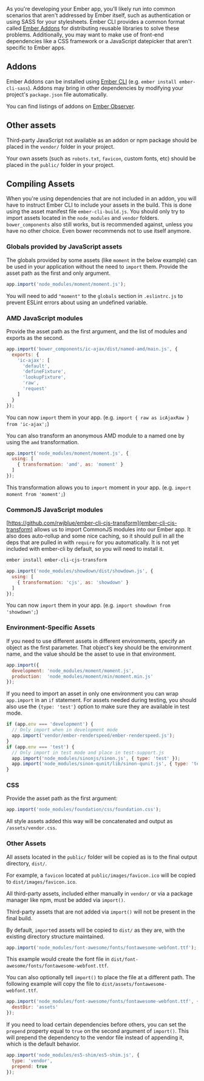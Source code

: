 As you're developing your Ember app, you'll likely run into common scenarios that aren't addressed by Ember itself,
such as authentication or using SASS for your stylesheets.
Ember CLI provides a common format called [Ember Addons](#toc_addons) for distributing reusable libraries
to solve these problems.
Additionally, you may want to make use of front-end dependencies like a CSS framework
or a JavaScript datepicker that aren't specific to Ember apps.

## Addons

Ember Addons can be installed using [Ember CLI](http://ember-cli.com/extending/#developing-addons-and-blueprints)
(e.g. `ember install ember-cli-sass`).
Addons may bring in other dependencies by modifying your project's `package.json` file automatically.

You can find listings of addons on [Ember Observer](http://emberobserver.com).

## Other assets

Third-party JavaScript not available as an addon or npm package should be placed in the `vendor/` folder in your project.

Your own assets (such as `robots.txt`, `favicon`, custom fonts, etc) should be placed in the `public/` folder in your project.

## Compiling Assets

When you're using dependencies that are not included in an addon,
you will have to instruct Ember CLI to include your assets in the build.
This is done using the asset manifest file `ember-cli-build.js`.
You should only try to import assets located in the `node_modules` and `vendor` folders. `bower_components` also still
works, but is recommended against, unless you have no other choice. Even bower recommends not to use itself anymore.

### Globals provided by JavaScript assets

The globals provided by some assets (like `moment` in the below example) can be used in your application
without the need to `import` them.
Provide the asset path as the first and only argument.

```ember-cli-build.js
app.import('node_modules/moment/moment.js');
```

You will need to add `"moment"` to the `globals` section in `.eslintrc.js` to prevent ESLint errors
about using an undefined variable.

### AMD JavaScript modules

Provide the asset path as the first argument, and the list of modules and exports as the second.

```ember-cli-build.js
app.import('bower_components/ic-ajax/dist/named-amd/main.js', {
  exports: {
    'ic-ajax': [
      'default',
      'defineFixture',
      'lookupFixture',
      'raw',
      'request'
    ]
  }
});
```

You can now `import` them in your app. (e.g. `import { raw as icAjaxRaw } from 'ic-ajax';`)

You can also transform an anonymous AMD module to a named one by using the `amd` transformation.

```ember-cli-build.js
app.import('node_modules/moment/moment.js', {
  using: [
    { transformation: 'amd', as: 'moment' }
  ]
});
```

This transformation allows you to `import` moment in your app. (e.g. `import moment from 'moment';`)

### CommonJS JavaScript modules

[https://github.com/rwjblue/ember-cli-cjs-transform](ember-cli-cjs-transform) allows us to import CommonJS modules into
our Ember app. It also does auto-rollup and some nice caching, so it should pull in all the deps that are pulled in
with `require` for you automatically. It is not yet included with ember-cli by default, so you will need to install it.

```bash
ember install ember-cli-cjs-transform
```

```ember-cli-build.js
app.import('node_modules/showdown/dist/showdown.js', {
  using: [
    { transformation: 'cjs', as: 'showdown' }
  ]
});
```

You can now `import` them in your app. (e.g. `import showdown from 'showdown';`)

### Environment-Specific Assets

If you need to use different assets in different environments, specify an object as the first parameter.
That object's key should be the environment name, and the value should be the asset to use in that environment.

```ember-cli-build.js
app.import({
  development: 'node_modules/moment/moment.js',
  production:  'node_modules/moment/min/moment.min.js'
});
```

If you need to import an asset in only one environment you can wrap `app.import` in an `if` statement.
For assets needed during testing, you should also use the `{type: 'test'}` option to make sure they
are available in test mode.

```ember-cli-build.js
if (app.env === 'development') {
  // Only import when in development mode
  app.import('vendor/ember-renderspeed/ember-renderspeed.js');
}
if (app.env === 'test') {
  // Only import in test mode and place in test-support.js
  app.import('node_modules/sinonjs/sinon.js', { type: 'test' });
  app.import('node_modules/sinon-qunit/lib/sinon-qunit.js', { type: 'test' });
}
```

### CSS

Provide the asset path as the first argument:

```ember-cli-build.js
app.import('node_modules/foundation/css/foundation.css');
```

All style assets added this way will be concatenated and output as `/assets/vendor.css`.

### Other Assets

All assets located in the `public/` folder will be copied as is to the final output directory, `dist/`.

For example, a `favicon` located at `public/images/favicon.ico` will be copied to `dist/images/favicon.ico`.

All third-party assets, included either manually in `vendor/` or via a package manager like npm, must be added via `import()`.

Third-party assets that are not added via `import()` will not be present in the final build.

By default, `import`ed assets will be copied to `dist/` as they are, with the existing directory structure maintained.

```ember-cli-build.js
app.import('node_modules/font-awesome/fonts/fontawesome-webfont.ttf');
```

This example would create the font file in `dist/font-awesome/fonts/fontawesome-webfont.ttf`.

You can also optionally tell `import()` to place the file at a different path.
The following example will copy the file to `dist/assets/fontawesome-webfont.ttf`.

```ember-cli-build.js
app.import('node_modules/font-awesome/fonts/fontawesome-webfont.ttf', {
  destDir: 'assets'
});
```

If you need to load certain dependencies before others,
you can set the `prepend` property equal to `true` on the second argument of `import()`.
This will prepend the dependency to the vendor file instead of appending it, which is the default behavior.

```ember-cli-build.js
app.import('node_modules/es5-shim/es5-shim.js', {
  type: 'vendor',
  prepend: true
});
```
